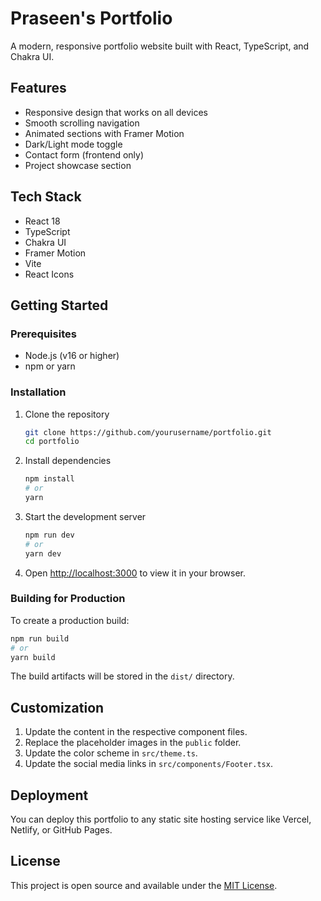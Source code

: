 # Praseen's Portfolio

A modern, responsive portfolio website built with React, TypeScript, and Chakra UI.

## Features

- Responsive design that works on all devices
- Smooth scrolling navigation
- Animated sections with Framer Motion
- Dark/Light mode toggle
- Contact form (frontend only)
- Project showcase section

## Tech Stack

- React 18
- TypeScript
- Chakra UI
- Framer Motion
- Vite
- React Icons

## Getting Started

### Prerequisites

- Node.js (v16 or higher)
- npm or yarn

### Installation

1. Clone the repository
   ```bash
   git clone https://github.com/yourusername/portfolio.git
   cd portfolio
   ```

2. Install dependencies
   ```bash
   npm install
   # or
   yarn
   ```

3. Start the development server
   ```bash
   npm run dev
   # or
   yarn dev
   ```

4. Open [http://localhost:3000](http://localhost:3000) to view it in your browser.

### Building for Production

To create a production build:

```bash
npm run build
# or
yarn build
```

The build artifacts will be stored in the `dist/` directory.

## Customization

1. Update the content in the respective component files.
2. Replace the placeholder images in the `public` folder.
3. Update the color scheme in `src/theme.ts`.
4. Update the social media links in `src/components/Footer.tsx`.

## Deployment

You can deploy this portfolio to any static site hosting service like Vercel, Netlify, or GitHub Pages.

## License

This project is open source and available under the [MIT License](LICENSE).
